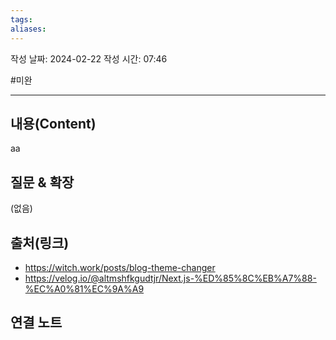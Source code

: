 ```yaml
---
tags: 
aliases:
---
```

작성 날짜: 2024-02-22
작성 시간: 07:46

#미완

----
## 내용(Content)
aa
## 질문 & 확장

(없음)

## 출처(링크)
- https://witch.work/posts/blog-theme-changer
- https://velog.io/@altmshfkgudtjr/Next.js-%ED%85%8C%EB%A7%88-%EC%A0%81%EC%9A%A9
## 연결 노트










